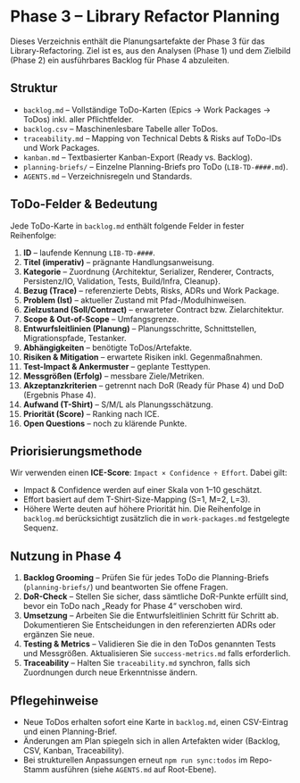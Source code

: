 # Phase 3 – Library Refactor Planning

Dieses Verzeichnis enthält die Planungsartefakte der Phase 3 für das Library-Refactoring. Ziel ist es, aus den Analysen (Phase 1) und dem Zielbild (Phase 2) ein ausführbares Backlog für Phase 4 abzuleiten.

## Struktur
- `backlog.md` – Vollständige ToDo-Karten (Epics → Work Packages → ToDos) inkl. aller Pflichtfelder.
- `backlog.csv` – Maschinenlesbare Tabelle aller ToDos.
- `traceability.md` – Mapping von Technical Debts & Risks auf ToDo-IDs und Work Packages.
- `kanban.md` – Textbasierter Kanban-Export (Ready vs. Backlog).
- `planning-briefs/` – Einzelne Planning-Briefs pro ToDo (`LIB-TD-####.md`).
- `AGENTS.md` – Verzeichnisregeln und Standards.

## ToDo-Felder & Bedeutung
Jede ToDo-Karte in `backlog.md` enthält folgende Felder in fester Reihenfolge:
1. **ID** – laufende Kennung `LIB-TD-####`.
2. **Titel (imperativ)** – prägnante Handlungsanweisung.
3. **Kategorie** – Zuordnung {Architektur, Serializer, Renderer, Contracts, Persistenz/IO, Validation, Tests, Build/Infra, Cleanup}.
4. **Bezug (Trace)** – referenzierte Debts, Risks, ADRs und Work Package.
5. **Problem (Ist)** – aktueller Zustand mit Pfad-/Modulhinweisen.
6. **Zielzustand (Soll/Contract)** – erwarteter Contract bzw. Zielarchitektur.
7. **Scope & Out-of-Scope** – Umfangsgrenze.
8. **Entwurfsleitlinien (Planung)** – Planungsschritte, Schnittstellen, Migrationspfade, Testanker.
9. **Abhängigkeiten** – benötigte ToDos/Artefakte.
10. **Risiken & Mitigation** – erwartete Risiken inkl. Gegenmaßnahmen.
11. **Test-Impact & Ankermuster** – geplante Testtypen.
12. **Messgrößen (Erfolg)** – messbare Ziele/Metriken.
13. **Akzeptanzkriterien** – getrennt nach DoR (Ready für Phase 4) und DoD (Ergebnis Phase 4).
14. **Aufwand (T-Shirt)** – S/M/L als Planungsschätzung.
15. **Priorität (Score)** – Ranking nach ICE.
16. **Open Questions** – noch zu klärende Punkte.

## Priorisierungsmethode
Wir verwenden einen **ICE-Score**: `Impact × Confidence ÷ Effort`. Dabei gilt:
- Impact & Confidence werden auf einer Skala von 1–10 geschätzt.
- Effort basiert auf dem T-Shirt-Size-Mapping (S=1, M=2, L=3).
- Höhere Werte deuten auf höhere Priorität hin. Die Reihenfolge in `backlog.md` berücksichtigt zusätzlich die in `work-packages.md` festgelegte Sequenz.

## Nutzung in Phase 4
1. **Backlog Grooming** – Prüfen Sie für jedes ToDo die Planning-Briefs (`planning-briefs/`) und beantworten Sie offene Fragen.
2. **DoR-Check** – Stellen Sie sicher, dass sämtliche DoR-Punkte erfüllt sind, bevor ein ToDo nach „Ready for Phase 4“ verschoben wird.
3. **Umsetzung** – Arbeiten Sie die Entwurfsleitlinien Schritt für Schritt ab. Dokumentieren Sie Entscheidungen in den referenzierten ADRs oder ergänzen Sie neue.
4. **Testing & Metrics** – Validieren Sie die in den ToDos genannten Tests und Messgrößen. Aktualisieren Sie `success-metrics.md` falls erforderlich.
5. **Traceability** – Halten Sie `traceability.md` synchron, falls sich Zuordnungen durch neue Erkenntnisse ändern.

## Pflegehinweise
- Neue ToDos erhalten sofort eine Karte in `backlog.md`, einen CSV-Eintrag und einen Planning-Brief.
- Änderungen am Plan spiegeln sich in allen Artefakten wider (Backlog, CSV, Kanban, Traceability).
- Bei strukturellen Anpassungen erneut `npm run sync:todos` im Repo-Stamm ausführen (siehe `AGENTS.md` auf Root-Ebene).
